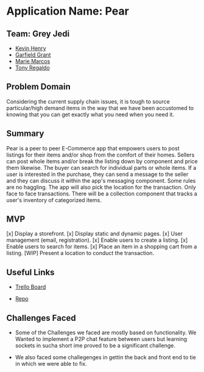# Application Name: Pear

## Team: Grey Jedi

- [Kevin Henry](https://github.com/kevinhenry)
- [Garfield Grant](https://github.com/Marleyman876)
- [Marie Marcos](https://github.com/Mmarcos01)
- [Tony Regaldo](https://github.com/Edward-Regalado)

## Problem Domain

Considering the current supply chain issues, it is tough to source particular/high demand items in the way that we have been accustomed to knowing that you can get exactly what you need when you need it.

## Summary

Pear is a peer to peer E-Commerce app that empowers users to post listings for their items and/or shop from the comfort of their homes. Sellers can post whole items and/or break the listing down by component and price them likewise. The buyer can search for individual parts or whole items. If a user is interested in the purchase, they can send a message to the seller and they can discuss it within the app's messaging component. Some rules are no haggling. The app will also pick the location for the transaction. Only face to face transactions. There will be a collection component that tracks a user's inventory of categorized items.

## MVP

[x] Display a storefront.
[x] Display static and dynamic pages.
[x] User management (email, registration).
[x] Enable users to create a listing.
[x] Enable users to search for items.
[x] Place an item in a shopping cart from a listing.
[WIP] Present a location to conduct the transaction.

## Useful Links

- [Trello Board](https://trello.com/b/Uwi2XXv2/pears)

- [Repo](https://github.com/Marleyman876/pear)

## Challenges Faced

- Some of the Challenges we faced are mostly based on functionality. We Wanted to implement a P2P chat feature between users but learning sockets in sucha short ime proved to be a significant challenge.

- We also faced some challegenges in gettin the back and front end to tie in which we were able to fix.
